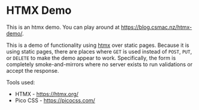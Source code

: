 # HTMX Demo

This is an htmx demo. You can play around at https://blog.csmac.nz/htmx-demo/.

This is a demo of functionality using [htmx](https://htmx.org/) over static pages. Because it is using static pages, there are places where `GET` is used instead of `POST`, `PUT`, or `DELETE` to make the demo appear to work. Specifically, the form is completely smoke-and-mirrors where no server exists to run validations or accept the response.

Tools used:

* HTMX - https://htmx.org/
* Pico CSS - https://picocss.com/
